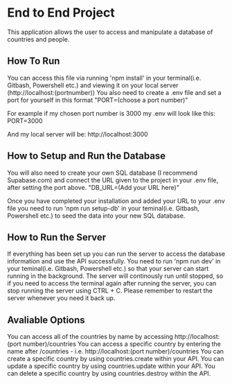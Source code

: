 # End to End Project

This application allows the user to access and manipulate a database of countries and people.

## How To Run

You can access this file via running 'npm install' in your terminal(i.e. Gitbash, Powershell etc.) and viewing it on your local server (http://localhost:(portnumber))
You also need to create a .env file and set a port for yourself in this format
"PORT=(choose a port number)"

For example if my chosen port number is 3000 my .env will look like this:
PORT=3000

And my local server will be:
http://localhost:3000

## How to Setup and Run the Database

You will also need to create your own SQL database (I recommend Supabase.com) and connect the URL given to the project in your .env file, after setting the port above.
"DB_URL=(Add your URL here)"

Once you have completed your installation and added your URL to your .env file you need to run 'npm run setup-db' in your teminal(i.e. Gitbash, Powershell etc.) to seed the data into your new SQL database.

## How to Run the Server

If everything has been set up you can run the server to access the database information and use the API successfully. You need to run 'npm run dev' in your teminal(i.e. Gitbash, Powershell etc.) so that your server can start running in the background. The server will continously run until stopped, so if you need to access the terminal again after running the server, you can stop running the server using CTRL + C. Please remember to restart the server whenever you need it back up.


## Avaliable Options

You can access all of the countries by name by accessing http://localhost:(port number)/countries
You can access a specific country by entering the name after /countries - i.e. http://localhost:(port number)/countries
You can create a specific country by using countries.create within your API.
You can update a specific country by using countries.update within your API.
You can delete a specific country by using countries.destroy within the API.